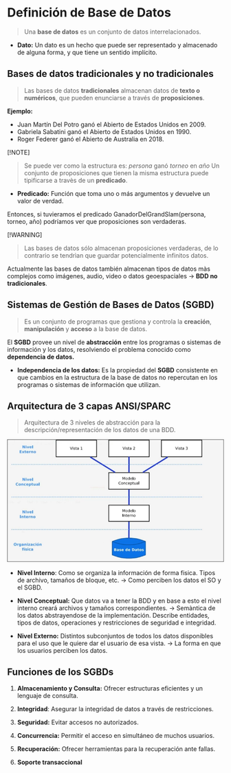 # **Definición de Base de Datos**

> Una **base de datos** es un conjunto de datos interrelacionados.

- **Dato:** Un dato es un hecho que puede ser representado y almacenado de alguna forma, y que tiene un sentido implícito.

## **Bases de datos tradicionales y no tradicionales**

> Las bases de datos **tradicionales** almacenan datos de **texto o numéricos**, que pueden enunciarse a través de **proposiciones**.

**Ejemplo:**

- Juan Martín Del Potro ganó el Abierto de Estados Unidos en 2009.
- Gabriela Sabatini  ganó el Abierto de Estados Unidos en 1990.
- Roger Federer ganó el Abierto de Australia en 2018. 

[!NOTE]
> Se puede ver como la estructura es: 
> *persona* ganó *torneo* en *año*
> Un conjunto de proposiciones que tienen la misma estructura puede tipificarse a travès de un **predicado**.


- **Predicado:** Función que toma uno o más argumentos y devuelve un valor de verdad.


Entonces, si tuvieramos el predicado GanadorDelGrandSlam(persona, torneo, año) podríamos ver que proposiciones son verdaderas.


[!WARNING]
> Las bases de datos sólo almacenan proposiciones verdaderas, de lo contrario se tendrìan que guardar potencialmente infinitos datos.

Actualmente las bases de datos también almacenan tipos de datos màs complejos como imágenes, audio, video o datos geoespaciales $\rightarrow$ **BDD no tradicionales**.


## Sistemas de Gestión de Bases de Datos (SGBD)


> Es un conjunto de programas que gestiona y controla la **creación**, **manipulación** y **acceso** a la base de datos.


El **SGBD** provee un nivel de **abstracción** entre los programas o sistemas de información y los datos, resolviendo el problema conocido como **dependencia de datos.**

- **Independencia de los datos:** Es la propiedad del **SGBD** consistente en que cambios en la estructura de la base de datos no repercutan en los programas o sistemas de información que utilizan.

## Arquitectura de 3 capas ANSI/SPARC

> Arquitectura de 3 niveles de abstracción para la descripción/representación de los datos de una BDD.


![Arquitectura de 3 capas](img/arquitectura_3_capas.png)

- **Nivel Interno**: Como se organiza la información de forma fisica. Tipos de archivo, tamaños de bloque, etc. $\rightarrow$ Como perciben los datos el SO y el SGBD.

- **Nivel Conceptual:** Que datos va a tener la BDD y en base a esto el nivel interno creará archivos y tamaños correspondientes. $\rightarrow$ Semàntica de los datos abstrayendose de la implementación. Describe entidades, tipos de datos, operaciones y restricciones de seguridad e integridad.

- **Nivel Externo:** Distintos subconjuntos de todos los datos disponibles para el uso que le quiere dar el usuario de esa vista. $\rightarrow$ La forma en que los usuarios perciben los datos.

## Funciones de los SGBDs

1. **Almacenamiento y Consulta:** Ofrecer estructuras eficientes y un lenguaje de consulta.

2. **Integridad**: Asegurar la integridad de datos a través de restricciones.

3. **Seguridad:** Evitar accesos no autorizados.

4. **Concurrencia:** Permitir el acceso en simultáneo de muchos usuarios.

5. **Recuperación:** Ofrecer herramientas para la recuperación ante fallas.

6. **Soporte transaccional**
